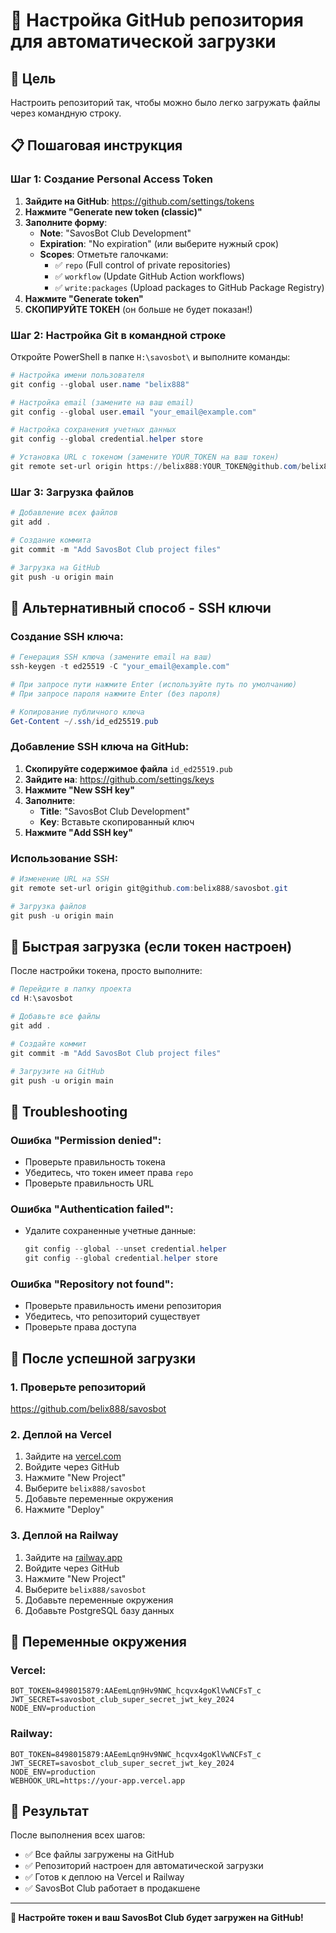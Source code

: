 # 🔧 Настройка GitHub репозитория для автоматической загрузки

## 🎯 Цель
Настроить репозиторий так, чтобы можно было легко загружать файлы через командную строку.

## 📋 Пошаговая инструкция

### Шаг 1: Создание Personal Access Token

1. **Зайдите на GitHub**: https://github.com/settings/tokens
2. **Нажмите "Generate new token (classic)"**
3. **Заполните форму**:
   - **Note**: "SavosBot Club Development"
   - **Expiration**: "No expiration" (или выберите нужный срок)
   - **Scopes**: Отметьте галочками:
     - ✅ `repo` (Full control of private repositories)
     - ✅ `workflow` (Update GitHub Action workflows)
     - ✅ `write:packages` (Upload packages to GitHub Package Registry)
4. **Нажмите "Generate token"**
5. **СКОПИРУЙТЕ ТОКЕН** (он больше не будет показан!)

### Шаг 2: Настройка Git в командной строке

Откройте PowerShell в папке `H:\savosbot\` и выполните команды:

```powershell
# Настройка имени пользователя
git config --global user.name "belix888"

# Настройка email (замените на ваш email)
git config --global user.email "your_email@example.com"

# Настройка сохранения учетных данных
git config --global credential.helper store

# Установка URL с токеном (замените YOUR_TOKEN на ваш токен)
git remote set-url origin https://belix888:YOUR_TOKEN@github.com/belix888/savosbot.git
```

### Шаг 3: Загрузка файлов

```powershell
# Добавление всех файлов
git add .

# Создание коммита
git commit -m "Add SavosBot Club project files"

# Загрузка на GitHub
git push -u origin main
```

## 🔐 Альтернативный способ - SSH ключи

### Создание SSH ключа:

```powershell
# Генерация SSH ключа (замените email на ваш)
ssh-keygen -t ed25519 -C "your_email@example.com"

# При запросе пути нажмите Enter (используйте путь по умолчанию)
# При запросе пароля нажмите Enter (без пароля)

# Копирование публичного ключа
Get-Content ~/.ssh/id_ed25519.pub
```

### Добавление SSH ключа на GitHub:

1. **Скопируйте содержимое файла** `id_ed25519.pub`
2. **Зайдите на**: https://github.com/settings/keys
3. **Нажмите "New SSH key"**
4. **Заполните**:
   - **Title**: "SavosBot Club Development"
   - **Key**: Вставьте скопированный ключ
5. **Нажмите "Add SSH key"**

### Использование SSH:

```powershell
# Изменение URL на SSH
git remote set-url origin git@github.com:belix888/savosbot.git

# Загрузка файлов
git push -u origin main
```

## 🚀 Быстрая загрузка (если токен настроен)

После настройки токена, просто выполните:

```powershell
# Перейдите в папку проекта
cd H:\savosbot

# Добавьте все файлы
git add .

# Создайте коммит
git commit -m "Add SavosBot Club project files"

# Загрузите на GitHub
git push -u origin main
```

## 🔧 Troubleshooting

### Ошибка "Permission denied":
- Проверьте правильность токена
- Убедитесь, что токен имеет права `repo`
- Проверьте правильность URL

### Ошибка "Authentication failed":
- Удалите сохраненные учетные данные:
  ```powershell
  git config --global --unset credential.helper
  git config --global credential.helper store
  ```

### Ошибка "Repository not found":
- Проверьте правильность имени репозитория
- Убедитесь, что репозиторий существует
- Проверьте права доступа

## 📱 После успешной загрузки

### 1. Проверьте репозиторий
https://github.com/belix888/savosbot

### 2. Деплой на Vercel
1. Зайдите на [vercel.com](https://vercel.com)
2. Войдите через GitHub
3. Нажмите "New Project"
4. Выберите `belix888/savosbot`
5. Добавьте переменные окружения
6. Нажмите "Deploy"

### 3. Деплой на Railway
1. Зайдите на [railway.app](https://railway.app)
2. Войдите через GitHub
3. Нажмите "New Project"
4. Выберите `belix888/savosbot`
5. Добавьте переменные окружения
6. Добавьте PostgreSQL базу данных

## 🔑 Переменные окружения

### Vercel:
```
BOT_TOKEN=8498015879:AAEemLqn9Hv9NWC_hcqvx4goKlVwNCFsT_c
JWT_SECRET=savosbot_club_super_secret_jwt_key_2024
NODE_ENV=production
```

### Railway:
```
BOT_TOKEN=8498015879:AAEemLqn9Hv9NWC_hcqvx4goKlVwNCFsT_c
JWT_SECRET=savosbot_club_super_secret_jwt_key_2024
NODE_ENV=production
WEBHOOK_URL=https://your-app.vercel.app
```

## 🎉 Результат

После выполнения всех шагов:
- ✅ Все файлы загружены на GitHub
- ✅ Репозиторий настроен для автоматической загрузки
- ✅ Готов к деплою на Vercel и Railway
- ✅ SavosBot Club работает в продакшене

---

**🚀 Настройте токен и ваш SavosBot Club будет загружен на GitHub!**
